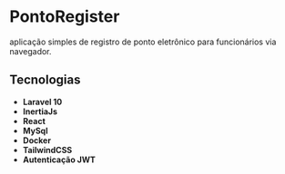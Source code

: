 # PontoRegister

aplicação simples de registro de ponto eletrônico
para funcionários via navegador. 

## Tecnologias

- **Laravel 10**
- **InertiaJs**
- **React**
- **MySql**
- **Docker**
- **TailwindCSS**
- **Autenticação JWT**